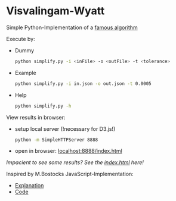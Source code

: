 Visvalingam-Wyatt
=================

Simple Python-Implementation of a [famous algorithm](http://www2.dcs.hull.ac.uk/CISRG/publications/DPs/DP10/DP10.html)

Execute by:

* Dummy
	```sh
	python simplify.py -i <inFile> -o <outFile> -t <tolerance>  	
	```

* Example
	```sh
	python simplify.py -i in.json -o out.json -t 0.0005
	```

* Help
	```sh
	python simplify.py -h
	```

View results in browser:

* setup local server (!necessary for D3.js!)

	```sh
	python -m SimpleHTTPServer 8888
	```
* open in browser: [localhost:8888/index.html](http://localhost:8888/index.html)

*Impacient to see some results? See the [index.html](http://milkbread.github.io/Visvalingam-Wyatt) here!*


Inspired by M.Bostocks JavaScript-Implementation:

* [Explanation](http://bost.ocks.org/mike/simplify/)
* [Code](http://bost.ocks.org/mike/simplify/simplify.js)

